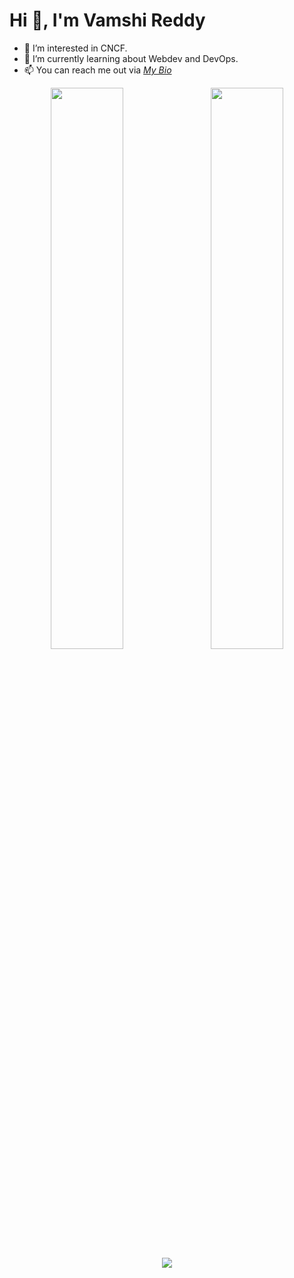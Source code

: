 # Hi 👋, I'm Vamshi Reddy
- 👀 I’m interested in CNCF.
- 🌱 I’m currently learning about Webdev and DevOps.
- 📫 You can reach me out via [*My Bio*](https://linktr.ee/vamshireddy02)

<!---
VamshiReddy02/VamshiReddy02 is a ✨ special ✨ repository because its `README.md` (this file) appears on your GitHub profile.
You can click the Preview link to take a look at your changes.
--->

<p align="center">
   <img width="48%" src="https://github-readme-stats.vercel.app/api?username=VamshiReddy02&show_icons=true&theme=tokyonight" />
   &ensp;
   <img width="48%" src="https://github-readme-streak-stats.herokuapp.com/?user=VamshiReddy02&theme=tokyonight" />
      <img src="https://api.githubtrends.io/user/svg/VamshiReddy02/repos?time_range=three_months&group=other&loc_metric=changed&theme=classic" />

</p>

